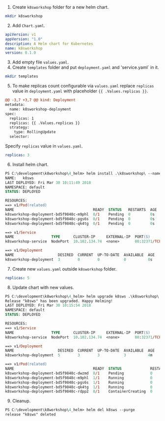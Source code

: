 1. Create `k8sworkshop` folder for a new helm chart.
```bash
mkdir k8sworkshop
```
2. Add `Chart.yaml`.
```yaml
apiVersion: v1
appVersion: "1.0"
description: A Helm chart for Kubernetes
name: k8sworkshop
version: 0.1.0
```
3. Add empty file `values.yaml`.
4. Create `templates` folder and put `deployment.yaml` and 'service.yaml` in it.
```bash
mkdir templates
```
5. To make replicas count configurable via `values.yaml` replace `replicas` value in `deployment.yaml` with placeholder `{{ .Values.replicas }}`.
```diff
@@ -3,7 +3,7 @@ kind: Deployment
metadata:
  name: k8sworkshop-deployment
spec:
  replicas: 1
  replicas: {{ .Values.replicas }}
  strategy:
    type: RollingUpdate
  selector:
```
Specify `replicas` value in `values.yaml`.
```yaml
replicas: 3
```
6. Install helm chart.
```ps
PS C:\development\k8workshop\4_helm> helm install .\k8sworkshop\ --name k8sws
NAME:   k8sws
LAST DEPLOYED: Fri Mar 30 10:11:49 2018
NAMESPACE: default
STATUS: DEPLOYED

RESOURCES:
==> v1/Pod(related)
NAME                                    READY  STATUS   RESTARTS  AGE
k8sworkshop-deployment-bd5f9848c-m9phl  0/1    Pending  0         0s
k8sworkshop-deployment-bd5f9848c-pgs6s  0/1    Pending  0         0s
k8sworkshop-deployment-bd5f9848c-qk4tg  0/1    Pending  0         0s

==> v1/Service
NAME                 TYPE      CLUSTER-IP     EXTERNAL-IP  PORT(S)       AGE
k8sworkshop-service  NodePort  10.102.134.74  <none>       80:32371/TCP  0s

==> v1/Deployment
NAME                    DESIRED  CURRENT  UP-TO-DATE  AVAILABLE  AGE
k8sworkshop-deployment  3        0        0           0          0s
```
7. Create new `values.yaml` outside `k8sworkshop` folder.
```yaml
replicas: 5
```
8. Update chart with new values.
```ps
PS C:\development\k8workshop\4_helm> helm upgrade k8sws .\k8sworkshop\ -f values.yaml
Release "k8sws" has been upgraded. Happy Helming!
LAST DEPLOYED: Fri Mar 30 10:15:54 2018
NAMESPACE: default
STATUS: DEPLOYED

RESOURCES:
==> v1/Service
NAME                 TYPE      CLUSTER-IP     EXTERNAL-IP  PORT(S)       AGE
k8sworkshop-service  NodePort  10.102.134.74  <none>       80:32371/TCP  4m

==> v1/Deployment
NAME                    DESIRED  CURRENT  UP-TO-DATE  AVAILABLE  AGE
k8sworkshop-deployment  5        3        3           3          4m

==> v1/Pod(related)
NAME                                    READY  STATUS             RESTARTS  AGE
k8sworkshop-deployment-bd5f9848c-dwzmd  0/1    Pending            0         0s
k8sworkshop-deployment-bd5f9848c-m9phl  1/1    Running            0         4m
k8sworkshop-deployment-bd5f9848c-pgs6s  1/1    Running            0         4m
k8sworkshop-deployment-bd5f9848c-qk4tg  1/1    Running            0         4m
k8sworkshop-deployment-bd5f9848c-rdpp2  0/1    ContainerCreating  0         0s
```
9. Cleanup.
```ps
PS C:\development\k8workshop\4_helm> helm del k8sws --purge
release "k8sws" deleted
```

